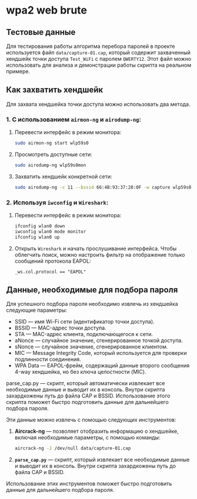 # wpa2 web brute

## Тестовые данные 

Для тестирования работы алгоритма перебора паролей в проекте используется файл `data/capture-01.cap`, который содержит захваченный хендшейк точки доступа `Test_WiFi` с паролем `QWERTY12`. Этот файл можно использовать для анализа и демонстрации работы скрипта на реальном примере.

## Как захватить хендшейк

Для захвата хендшейка точки доступа можно использовать два метода.

### 1. С использованием `airmon-ng` и `airodump-ng`:
1. Перевести интерфейс в режим монитора:
   ```bash
   sudo airmon-ng start wlp59s0
   ```
2. Просмотреть доступные сети:
   ```bash
   sudo airodump-ng wlp59s0mon
   ```
3. Захватить хендшейк конкретной сети:
   ```bash
   sudo airodump-ng -c 11 --bssid 66:4B:93:37:28:0F -w capture wlp59s0mon
   ```

### 2. Используя `iwconfig` и `Wireshark`:
1. Перевести интерфейс в режим монитора:
   ```bash
   ifconfig wlan0 down
   iwconfig wlan0 mode monitor
   ifconfig wlan0 up
   ```
2. Открыть `Wireshark` и начать прослушивание интерфейса. Чтобы облегчить поиск, можно настроить фильтр на отображение только сообщений протокола EAPOL:
   ```
   _ws.col.protocol == "EAPOL"
   ```
## Данные, необходимые для подбора пароля

Для успешного подбора пароля необходимо извлечь из хендшейка следующие параметры:
- SSID — имя Wi-Fi сети (идентификатор точки доступа).
- BSSID — MAC-адрес точки доступа.
- STA — MAC-адрес клиента, подключающегося к сети.
- aNonce — случайное значение, сгенерированное точкой доступа.
- sNonce — случайное значение, сгенерированное клиентом.
- MIC — Message Integrity Code, который используется для проверки подлинности соединения.
- WPA Data — EAPOL-фрейм, содержащий данные второго сообщения 4-way хендшейка, но без ключа целостности (MIC).

parse_cap.py — скрипт, который автоматически извлекает все необходимые данные и выводит их в консоль. Внутри скрипта захардкожены путь до файла CAP и BSSID.
Использование этого скрипта поможет быстро подготовить данные для дальнейшего подбора пароля.

Эти данные можно извлечь с помощью следующих инструментов:  

1. **Aircrack-ng** — позволяет отобразить информацию о хендшейке, включая необходимые параметры, с помощью команды:  
   ```bash
   aircrack-ng -J /dev/null data/capture-01.cap
   ```
2. **`parse_cap.py`** — скрипт, который извлекает все необходимые данные и выводит их в консоль. Внутри скрипта захардкожены путь до файла CAP и BSSID.

Использование этих инструментов поможет быстро подготовить данные для дальнейшего подбора пароля. 
